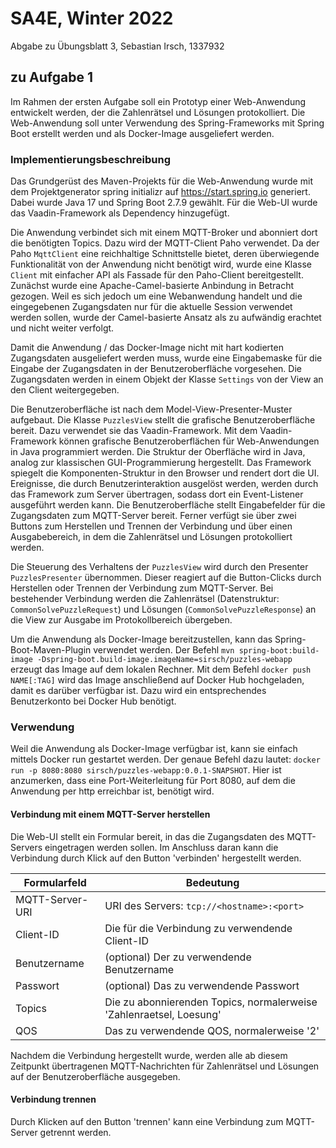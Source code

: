 # SA4E, Winter 2022

Abgabe zu Übungsblatt 3, Sebastian Irsch, 1337932

## zu Aufgabe 1

Im Rahmen der ersten Aufgabe soll ein Prototyp einer Web-Anwendung entwickelt werden, der die
Zahlenrätsel und Lösungen protokolliert. Die Web-Anwendung soll unter Verwendung des
Spring-Frameworks mit Spring Boot erstellt werden und als Docker-Image ausgeliefert werden.

### Implementierungsbeschreibung

Das Grundgerüst des Maven-Projekts für die Web-Anwendung wurde mit dem Projektgenerator
spring initializr auf https://start.spring.io generiert. Dabei wurde Java 17 und Spring Boot 2.7.9
gewählt. Für die Web-UI wurde das Vaadin-Framework als Dependency hinzugefügt.

Die Anwendung verbindet sich mit einem MQTT-Broker und abonniert dort die benötigten Topics. Dazu
wird der MQTT-Client Paho verwendet. Da der Paho `MqttClient` eine reichhaltige Schnittstelle 
bietet, deren überwiegende Funktionalität von der Anwendung nicht benötigt wird, wurde eine Klasse 
`Client` mit einfacher API als Fassade für den Paho-Client bereitgestellt. Zunächst wurde eine
Apache-Camel-basierte Anbindung in Betracht gezogen. Weil es sich jedoch um eine Webanwendung
handelt und die eingegebenen Zugangsdaten nur für die aktuelle Session verwendet werden sollen,
wurde der Camel-basierte Ansatz als zu aufwändig erachtet und nicht weiter verfolgt.

Damit die Anwendung / das Docker-Image nicht mit hart kodierten Zugangsdaten ausgeliefert werden
muss, wurde eine Eingabemaske für die Eingabe der Zugangsdaten in der Benutzeroberfläche vorgesehen.
Die Zugangsdaten werden in einem Objekt der Klasse `Settings` von der View an den Client
weitergegeben.

Die Benutzeroberfläche ist nach dem Model-View-Presenter-Muster aufgebaut. Die Klasse `PuzzlesView`
stellt die grafische Benutzeroberfläche bereit. Dazu verwendet sie das Vaadin-Framework. Mit dem
Vaadin-Framework können grafische Benutzeroberflächen für Web-Anwendungen in Java programmiert
werden. Die Struktur der Oberfläche wird in Java, analog zur klassischen GUI-Programmierung
hergestellt. Das Framework spiegelt die Komponenten-Struktur in den Browser und rendert dort die UI.
Ereignisse, die durch Benutzerinteraktion ausgelöst werden, werden durch das Framework zum Server
übertragen, sodass dort ein Event-Listener ausgeführt werden kann. Die Benutzeroberfläche stellt
Eingabefelder für die Zugangsdaten zum MQTT-Server bereit. Ferner verfügt sie über zwei Buttons
zum Herstellen und Trennen der Verbindung und über einen Ausgabebereich, in dem die Zahlenrätsel und
Lösungen protokolliert werden.

Die Steuerung des Verhaltens der `PuzzlesView` wird durch den Presenter `PuzzlesPresenter`
übernommen. Dieser reagiert auf die Button-Clicks durch Herstellen oder Trennen der Verbindung zum
MQTT-Server. Bei bestehender Verbindung werden die Zahlenrätsel (Datenstruktur:
`CommonSolvePuzzleRequest`) und Lösungen (`CommonSolvePuzzleResponse`) an die View zur Ausgabe im
Protokollbereich übergeben.

Um die Anwendung als Docker-Image bereitzustellen, kann das Spring-Boot-Maven-Plugin verwendet
werden. Der Befehl
`mvn spring-boot:build-image -Dspring-boot.build-image.imageName=sirsch/puzzles-webapp` erzeugt das
Image auf dem lokalen Rechner. Mit dem Befehl `docker push NAME[:TAG]` wird das Image anschließend
auf Docker Hub hochgeladen, damit es darüber verfügbar ist. Dazu wird ein entsprechendes
Benutzerkonto bei Docker Hub benötigt.

### Verwendung

Weil die Anwendung als Docker-Image verfügbar ist, kann sie einfach mittels Docker run gestartet
werden. Der genaue Befehl dazu lautet:
`docker run -p 8080:8080 sirsch/puzzles-webapp:0.0.1-SNAPSHOT`. Hier ist anzumerken, dass eine
Port-Weiterleitung für Port 8080, auf dem die Anwendung per http erreichbar ist, benötigt wird.

#### Verbindung mit einem MQTT-Server herstellen
Die Web-UI stellt ein Formular bereit, in das die Zugangsdaten des MQTT-Servers eingetragen werden
sollen. Im Anschluss daran kann die Verbindung durch Klick auf den Button 'verbinden' hergestellt
werden.

| Formularfeld    | Bedeutung                                                           |
|-----------------|---------------------------------------------------------------------|
| MQTT-Server-URI | URI des Servers: `tcp://<hostname>:<port>`                          |
| Client-ID       | Die für die Verbindung zu verwendende Client-ID                     |
| Benutzername    | (optional) Der zu verwendende Benutzername                          |
| Passwort        | (optional) Das zu verwendende Passwort                              |
| Topics          | Die zu abonnierenden Topics, normalerweise 'Zahlenraetsel, Loesung' |
| QOS             | Das zu verwendende QOS, normalerweise '2'                           |

Nachdem die Verbindung hergestellt wurde, werden alle ab diesem Zeitpunkt übertragenen
MQTT-Nachrichten für Zahlenrätsel und Lösungen auf der Benutzeroberfläche ausgegeben.

#### Verbindung trennen

Durch Klicken auf den Button 'trennen' kann eine Verbindung zum MQTT-Server getrennt werden.
